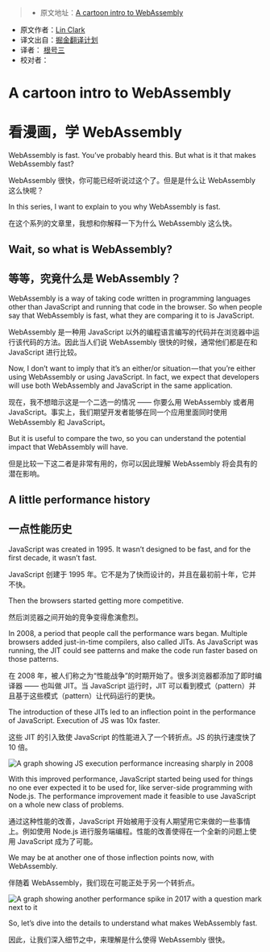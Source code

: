 > * 原文地址：[A cartoon intro to WebAssembly](https://hacks.mozilla.org/2017/02/a-cartoon-intro-to-webassembly/)
* 原文作者：[Lin Clark](https://code-cartoons.com/@linclark)
* 译文出自：[掘金翻译计划](https://github.com/xitu/gold-miner)
* 译者： [根号三](https://github.com/sqrthree)
* 校对者：

# A cartoon intro to WebAssembly

# 看漫画，学 WebAssembly

WebAssembly is fast. You’ve probably heard this. But what is it that makes WebAssembly fast?

WebAssembly 很快，你可能已经听说过这个了。但是是什么让 WebAssembly 这么快呢？

In this series, I want to explain to you why WebAssembly is fast.

在这个系列的文章里，我想和你解释一下为什么 WebAssembly 这么快。

## Wait, so what is WebAssembly?

## 等等，究竟什么是 WebAssembly？

WebAssembly is a way of taking code written in programming languages other than JavaScript and running that code in the browser. So when people say that WebAssembly is fast, what they are comparing it to is JavaScript.

WebAssembly 是一种用 JavaScript 以外的编程语言编写的代码并在浏览器中运行该代码的方法。因此当人们说 WebAssembly 很快的时候，通常他们都是在和 JavaScript 进行比较。

Now, I don’t want to imply that it’s an either/or situation — that you’re either using WebAssembly or using JavaScript. In fact, we expect that developers will use both WebAssembly and JavaScript in the same application.

现在，我不想暗示这是一个二选一的情况 —— 你要么用 WebAssembly 或者用 JavaScript。事实上，我们期望开发者能够在同一个应用里面同时使用 WebAssembly 和 JavaScript。

But it is useful to compare the two, so you can understand the potential impact that WebAssembly will have.

但是比较一下这二者是非常有用的，你可以因此理解 WebAssembly 将会具有的潜在影响。

## A little performance history

## 一点性能历史

JavaScript was created in 1995. It wasn’t designed to be fast, and for the first decade, it wasn’t fast.

JavaScript 创建于 1995 年。它不是为了快而设计的，并且在最初前十年，它并不快。

Then the browsers started getting more competitive.

然后浏览器之间开始的竞争变得愈演愈烈。

In 2008, a period that people call the performance wars began. Multiple browsers added just-in-time compilers, also called JITs. As JavaScript was running, the JIT could see patterns and make the code run faster based on those patterns.

在 2008 年，被人们称之为“性能战争”的时期开始了。很多浏览器都添加了即时编译器 —— 也叫做 JIT。当 JavaScript 运行时，JIT 可以看到模式（pattern）并且基于这些模式（pattern）让代码运行的更快。

The introduction of these JITs led to an inflection point in the performance of JavaScript. Execution of JS was 10x faster.

这些 JIT 的引入致使 JavaScript 的性能进入了一个转折点。JS 的执行速度快了 10 倍。

![A graph showing JS execution performance increasing sharply in 2008](https://2r4s9p1yi1fa2jd7j43zph8r-wpengine.netdna-ssl.com/files/2017/02/01-01-perf_graph05-500x409.png)

With this improved performance, JavaScript started being used for things no one ever expected it to be used for, like server-side programming with Node.js. The performance improvement made it feasible to use JavaScript on a whole new class of problems.

通过这种性能的改善，JavaScript 开始被用于没有人期望用它来做的一些事情上。例如使用 Node.js 进行服务端编程。性能的改善使得在一个全新的问题上使用 JavaScript 成为了可能。

We may be at another one of those inflection points now, with WebAssembly.

伴随着 WebAssembly，我们现在可能正处于另一个转折点。

![A graph showing another performance spike in 2017 with a question mark next to it](https://2r4s9p1yi1fa2jd7j43zph8r-wpengine.netdna-ssl.com/files/2017/02/01-02-perf_graph10-500x412.png)

So, let’s dive into the details to understand what makes WebAssembly fast.

因此，让我们深入细节之中，来理解是什么使得 WebAssembly 很快。
